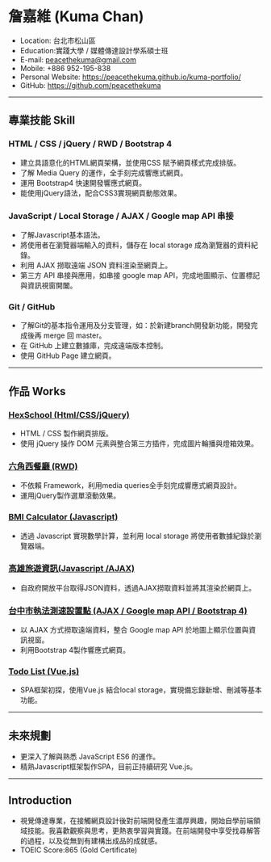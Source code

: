 # 詹嘉維 (Kuma Chan)

- Location: 台北市松山區
- Education:實踐大學 / 媒體傳達設計學系碩士班
- E-mail: peacethekuma@gmail.com
- Mobile: +886 952-195-838
- Personal Website: https://peacethekuma.github.io/kuma-portfolio/
- GitHub: https://github.com/peacethekuma
<hr>

## 專業技能 Skill

### HTML / CSS / jQuery / RWD / Bootstrap 4

- 建立具語意化的HTML網頁架構，並使用CSS 賦予網頁樣式完成排版。
- 了解 Media Query 的運作，全手刻完成響應式網頁。
- 運用 Bootstrap4 快速開發響應式網頁。
- 能使用jQuery語法，配合CSS3實現網頁動態效果。

### JavaScript / Local Storage / AJAX / Google map API 串接

- 了解Javascript基本語法。
- 將使用者在瀏覽器端輸入的資料，儲存在 local storage 成為瀏覽器的資料紀錄。
- 利用 AJAX 撈取遠端 JSON 資料渲染至網頁上。
- 第三方 API 串接與應用，如串接 google map API，完成地圖顯示、位置標記與資訊視窗開闔。


### Git / GitHub

- 了解Git的基本指令運用及分支管理，如：於新建branch開發新功能，開發完成後再 merge 回 master。
- 在 GitHub 上建立數據庫，完成遠端版本控制。
- 使用 GitHub Page 建立網頁。
<hr>

## 作品 Works

### <a href="https://peacethekuma.github.io/hexschool-jQuery-final/" target="_blank">HexSchool (Html/CSS/jQuery)</a>

- HTML / CSS 製作網頁排版。
- 使用 jQuery 操作 DOM 元素與整合第三方插件，完成圖片輪播與燈箱效果。


### <a href="https://peacethekuma.github.io/Hex-Restaurant/" target="_blank">六角西餐廳 (RWD) </a>

- 不依賴 Framework，利用media queries全手刻完成響應式網頁設計。
- 運用jQuery製作選單滾動效果。

### <a href="https://peacethekuma.github.io/BMI-Calculator/" target="_blank">BMI Calculator (Javascript)</a>

- 透過 Javascript 實現數學計算，並利用 local storage 將使用者數據紀錄於瀏覽器端。

### <a href="https://peacethekuma.github.io/Kaoshung-Tour-Guide/" target="_blank">高雄旅遊資訊(Javascript /AJAX)</a>

- 自政府開放平台取得JSON資料，透過AJAX撈取資料並將其渲染於網頁上。


### <a href="https://peacethekuma.github.io/Taichung-Speed-Measuring-Locations/" target="_blank">台中市執法測速設置點 (AJAX / Google map API / Bootstrap 4)
</a>
	
- 以 AJAX 方式撈取遠端資料，整合 Google map API 於地圖上顯示位置與資訊視窗。
- 利用Bootstrap 4製作響應式網頁。

### <a href="https://peacethekuma.github.io/TheF2E-w01-TodoList/" target="_blank"> Todo List (Vue.js)
</a>

- SPA框架初探，使用Vue.js 結合local storage，實現備忘錄新增、刪減等基本功能。
<hr>

## 未來規劃 

- 更深入了解與熟悉 JavaScript ES6 的運作。
- 精熟Javascript框架製作SPA，目前正持續研究 Vue.js。

<hr>

## Introduction

- 視覺傳達專業，在接觸網頁設計後對前端開發產生濃厚興趣，開始自學前端領域技能。我喜歡觀察與思考，更熱衷學習與實踐。在前端開發中享受找尋解答的過程，以及從無到有建構出成品的成就感。
- TOEIC Score:865 (Gold Certificate)
